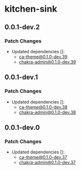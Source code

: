 # kitchen-sink

## 0.0.1-dev.2

### Patch Changes

- Updated dependencies []:
  - ca-theme@0.1.0-dev.39
  - chakra-admin@0.1.0-dev.39

## 0.0.1-dev.1

### Patch Changes

- Updated dependencies []:
  - ca-theme@0.1.0-dev.38
  - chakra-admin@0.1.0-dev.38

## 0.0.1-dev.0

### Patch Changes

- Updated dependencies []:
  - ca-theme@0.1.0-dev.37
  - chakra-admin@0.1.0-dev.37
